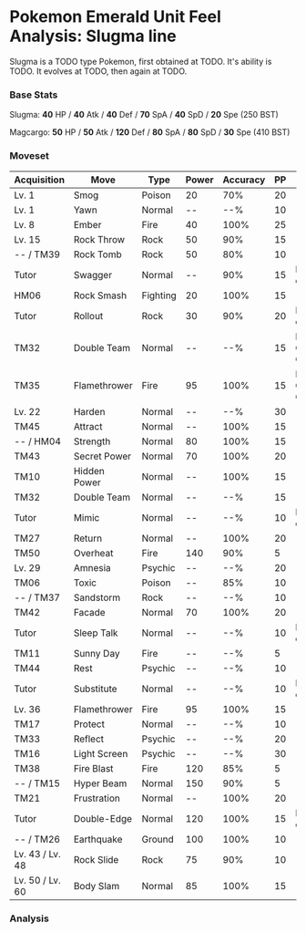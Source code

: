 # Pokemon Emerald Unit Feel Analysis: Slugma line

Slugma is a TODO type Pokemon, first obtained at TODO. It's ability is TODO. It evolves at TODO, then again at TODO.

### Base Stats

Slugma: **40** HP / **40** Atk / **40** Def / **70** SpA / **40** SpD / **20** Spe (250 BST)

Magcargo: **50** HP / **50** Atk / **120** Def / **80** SpA / **80** SpD / **30** Spe (410 BST)

### Moveset

|Acquisition    |Move        |Type    |Power|Accuracy|PP |Notes                    |
|---            |---         |---     |---  |---     |---|---                      |
|Lv. 1          |Smog        |Poison  |20   |70%     |20 |                         |
|Lv. 1          |Yawn        |Normal  |--   |--%     |10 |                         |
|Lv. 8          |Ember       |Fire    |40   |100%    |25 |                         |
|Lv. 15         |Rock Throw  |Rock    |50   |90%     |15 |                         |
|-- / TM39      |Rock Tomb   |Rock    |50   |80%     |10 |                         |
|Tutor          |Swagger     |Normal  |--   |90%     |15 |Emerald only             |
|HM06           |Rock Smash  |Fighting|20   |100%    |15 |                         |
|Tutor          |Rollout     |Rock    |30   |90%     |20 |Emerald only             |
|TM32           |Double Team |Normal  |--   |--%     |15 |Buy at Game Corner       |
|TM35           |Flamethrower|Fire    |95   |100%    |15 |Buy at Game Corner       |
|Lv. 22         |Harden      |Normal  |--   |--%     |30 |                         |
|TM45           |Attract     |Normal  |--   |100%    |15 |                         |
|-- / HM04      |Strength    |Normal  |80   |100%    |15 |                         |
|TM43           |Secret Power|Normal  |70   |100%    |20 |                         |
|TM10           |Hidden Power|Normal  |--   |100%    |15 |                         |
|TM32           |Double Team |Normal  |--   |--%     |15 |                         |
|Tutor          |Mimic       |Normal  |--   |--%     |10 |Emerald only             |
|TM27           |Return      |Normal  |--   |100%    |20 |                         |
|TM50           |Overheat    |Fire    |140  |90%     |5  |                         |
|Lv. 29         |Amnesia     |Psychic |--   |--%     |20 |                         |
|TM06           |Toxic       |Poison  |--   |85%     |10 |                         |
|-- / TM37      |Sandstorm   |Rock    |--   |--%     |10 |                         |
|TM42           |Facade      |Normal  |70   |100%    |20 |                         |
|Tutor          |Sleep Talk  |Normal  |--   |--%     |10 |Emerald only             |
|TM11           |Sunny Day   |Fire    |--   |--%     |5  |                         |
|TM44           |Rest        |Psychic |--   |--%     |10 |                         |
|Tutor          |Substitute  |Normal  |--   |--%     |10 |Emerald only             |
|Lv. 36         |Flamethrower|Fire    |95   |100%    |15 |                         |
|TM17           |Protect     |Normal  |--   |--%     |10 |                         |
|TM33           |Reflect     |Psychic |--   |--%     |20 |                         |
|TM16           |Light Screen|Psychic |--   |--%     |30 |                         |
|TM38           |Fire Blast  |Fire    |120  |85%     |5  |                         |
|-- / TM15      |Hyper Beam  |Normal  |150  |90%     |5  |                         |
|TM21           |Frustration |Normal  |--   |100%    |20 |                         |
|Tutor          |Double-Edge |Normal  |120  |100%    |15 |Emerald only             |
|-- / TM26      |Earthquake  |Ground  |100  |100%    |10 |                         |
|Lv. 43 / Lv. 48|Rock Slide  |Rock    |75   |90%     |10 |                         |
|Lv. 50 / Lv. 60|Body Slam   |Normal  |85   |100%    |15 |                         |

### Analysis